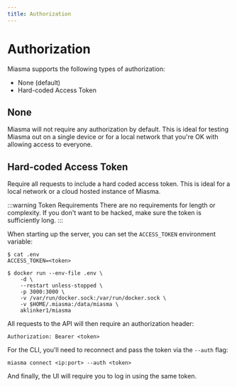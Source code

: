 ```yaml
---
title: Authorization
---
```


# Authorization

Miasma supports the following types of authorization:

- None (default)
- Hard-coded Access Token

## None

Miasma will not require any authorization by default. This is ideal for testing Miasma out on a single device or for a local network that you're OK with allowing access to everyone.

## Hard-coded Access Token

Require all requests to include a hard coded access token. This is ideal for a local network or a cloud hosted instance of Miasma.

:::warning Token Requirements
There are no requirements for length or complexity. If you don't want to be hacked, make sure the token is sufficiently long.
:::

When starting up the server, you can set the `ACCESS_TOKEN` environment variable:

```bash:no-line-numbers
$ cat .env
ACCESS_TOKEN=<token>

$ docker run --env-file .env \
    -d \
    --restart unless-stopped \
    -p 3000:3000 \
    -v /var/run/docker.sock:/var/run/docker.sock \
    -v $HOME/.miasma:/data/miasma \
    aklinker1/miasma
```

All requests to the API will then require an authorization header:

```text:no-line-numbers
Authorization: Bearer <token>
```

For the CLI, you'll need to reconnect and pass the token via the `--auth` flag:

```bash:no-line-numbers
miasma connect <ip:port> --auth <token>
```

And finally, the UI will require you to log in using the same token.
